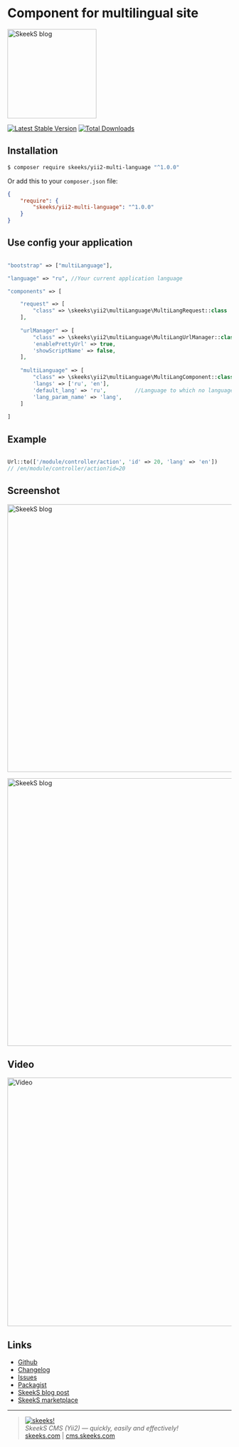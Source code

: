 Component for multilingual site
================

[<img src="https://cms.skeeks.com/uploads/all/4f/46/71/4f46711c4f5e78d9b0ce187abe88fd04.png" alt="SkeekS blog" width="200"/>](https://cms.skeeks.com/marketplace/components/tools/401-yii2-komponent-dlya-multiyazychnosti-sajta)

[![Latest Stable Version](https://poser.pugx.org/skeeks/yii2-multi-language/v/stable.png)](https://packagist.org/packages/skeeks/yii2-multi-language)
[![Total Downloads](https://poser.pugx.org/skeeks/yii2-multi-language/downloads.png)](https://packagist.org/packages/skeeks/yii2-multi-language)


Installation
------------

```sh
$ composer require skeeks/yii2-multi-language "^1.0.0"
```

Or add this to your `composer.json` file:

```json
{
    "require": {
        "skeeks/yii2-multi-language": "^1.0.0"
    }
}
```

Use config your application
-----

```php

"bootstrap" => ["multiLanguage"],

"language" => "ru", //Your current application language

"components" => [

    "request" => [
        "class" => \skeeks\yii2\multiLanguage\MultiLangRequest::class
    ],
    
    "urlManager" => [
        "class" => \skeeks\yii2\multiLanguage\MultiLangUrlManager::class,
        'enablePrettyUrl' => true,
        'showScriptName' => false,
    ],
    
    "multiLanguage" => [
        "class" => \skeeks\yii2\multiLanguage\MultiLangComponent::class,
        'langs' => ['ru', 'en'],
        'default_lang' => 'ru',         //Language to which no language settings are added.
        'lang_param_name' => 'lang',
    ]
    
]
```

Example
-----
```php

Url::to(['/module/controller/action', 'id' => 20, 'lang' => 'en'])
// /en/module/controller/action?id=20

```
Screenshot
----------

[<img src="https://cms.skeeks.com/uploads/all/f5/fa/f6/f5faf6b3be0dd01e0e368c9280d77e88.png" alt="SkeekS blog" width="600"/>](https://cms.skeeks.com/uploads/all/f5/fa/f6/f5faf6b3be0dd01e0e368c9280d77e88.png)

[<img src="https://cms.skeeks.com/uploads/all/0c/1c/f5/0c1cf53c64d3e13ff4abeb4208d4c9ea.png" alt="SkeekS blog" width="600"/>](https://cms.skeeks.com/uploads/all/0c/1c/f5/0c1cf53c64d3e13ff4abeb4208d4c9ea.png)



Video
-----

[<img src="https://cms.skeeks.com/uploads/all/99/a6/ef/99a6ef3ff72cf285ebe3eb3cc9bb40b8.png" alt="Video" width="557"/>](https://youtu.be/txWgAnMTwqs)


Links
----------
* [Github](https://github.com/skeeks-semenov/yii2-multi-language)
* [Changelog](https://github.com/skeeks-semenov/yii2-multi-language/blob/master/CHANGELOG.md)
* [Issues](https://github.com/skeeks-semenov/yii2-multi-language/issues)
* [Packagist](https://packagist.org/packages/skeeks/yii2-multi-language)
* [SkeekS blog post](https://cms.skeeks.com/blog/404-kak-v-yii2-proekte-sdelat-multiyazychnye-url)
* [SkeekS marketplace](https://cms.skeeks.com/marketplace/components/tools/401-yii2-komponent-dlya-multiyazychnosti-sajta)

___

> [![skeeks!](https://skeeks.com/img/logo/logo-no-title-80px.png)](https://skeeks.com)  
<i>SkeekS CMS (Yii2) — quickly, easily and effectively!</i>  
[skeeks.com](https://skeeks.com) | [cms.skeeks.com](https://cms.skeeks.com)

